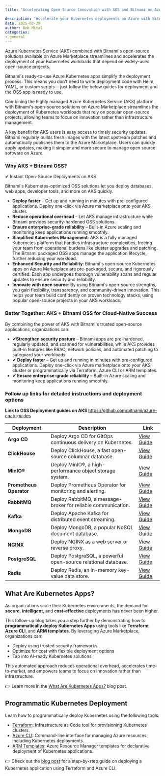 ```yaml
---
title: "Accelerating Open-Source Innovation with AKS and Bitnami on Azure Marketplace"

description: "Accelerate your Kubernetes deployments on Azure with Bitnami’s secure, pre-configured OSS solutions. This guide shows how to use Terraform, Azure CLI, and ARM templates to effortlessly deploy popular OSS offers like Argo CD, ClickHouse, MinIO, Prometheus Operator, RabbitMQ, Kafka, MongoDB, NGINX, PostgreSQL, and Redis—cutting operational overhead and fueling innovation"
date: 2025-03-29 
author: Bob Mital
categories: 
- general 
---
```


Azure Kubernetes Service (AKS) combined with Bitnami's open-source solutions available on Azure Marketplace streamlines and accelerates the deployment of your Kubernetes workloads that depend on widely-used open-source projects.

Bitnami's ready-to-use Azure Kubernetes apps simplify the deployment process. This means you don't need to write deployment code with Helm, YAML, or custom scripts— just follow the below guides for deployment and the OSS app is ready to use. 

Combining the highly managed Azure Kubernetes Service (AKS) platform with Bitnami's open-source solutions on Azure Marketplace streamlines the deployment of Kubernetes workloads that rely on popular open-source projects, allowing teams to focus on innovation rather than infrastructure management. 

A key benefit for AKS users is easy access to timely security updates. Bitnami regularly builds fresh images with the latest upstream patches and automatically publishes them to the Azure Marketplace. Users can quickly apply updates, making it simpler and more secure to manage open source software on Azure.


### Why AKS + Bitnami OSS?

✔ Instant Open-Source Deployments on AKS

Bitnami's Kubernetes-optimized OSS solutions let you deploy databases, web apps, developer tools, and more on AKS quickly.

- **Deploy faster** – Get up and running in minutes with pre-configured applications. Deploy one-click via Azure marketplace onto your AKS cluster.
- **Reduce operational overhead** – Let AKS manage infrastructure while Bitnami provides security-hardened OSS solutions.
- **Ensure enterprise-grade reliability** – Built-in Azure scaling and monitoring keep applications running smoothly.
- **Simplified Kubernetes Management**: AKS is a fully managed Kubernetes platform that handles infrastructure complexities, freeing your team from operational burdens like cluster upgrades and patching. The Bitnami packaged OSS apps manage the application lifecycle, further reducing your workload.
- **Enhanced Security and Reliability**: Bitnami's open-source Kubernetes apps on Azure Marketplace are pre-packaged, secure, and rigorously certified. Each app undergoes thorough vulnerability scans and regular updates to ensure security and reliability.
- **Innovate with open source**: By using Bitnami's open-source strengths, you gain flexibility, transparency, and community-driven innovation. This helps your team build confidently on proven technology stacks, using popular open-source projects in your AKS workloads.

### Better Together: AKS + Bitnami OSS for Cloud-Native Success

By combining the power of AKS with Bitnami's trusted open-source applications, organizations can:

- **✔Strengthen security posture** – Bitnami apps are pre-hardened, regularly updated, and scanned for vulnerabilities, while AKS provides built-in features like RBAC, network policies, and automated patching to safeguard your workloads.
- **✔ Deploy faster** – Get up and running in minutes with pre-configured applications. Deploy one-click via Azure marketplace onto your AKS cluster or programmatically via Terraform, Azure CLI or ARM templates.
- **✔ Ensure enterprise-grade reliability** – Built-in Azure scaling and monitoring keep applications running smoothly.

### Follow up links for detailed instructions and deployment options

**Link to OSS Deployment guides on AKS** https://github.com/bitnami/azure-cnab-guides

| Deployment | Description | Link |
|------------|-------------|------|
| **Argo CD** | Deploy Argo CD for GitOps continuous delivery on Kubernetes. | [View Guide](https://github.com/bitnami/azure-cnab-guides/blob/main/docs/argocd.md) |
| **ClickHouse** | Deploy ClickHouse, a fast open-source columnar database. | [View Guide](https://github.com/bitnami/azure-cnab-guides/blob/main/docs/clickhouse.md) |
| **MinIO®** | Deploy MinIO®, a high-performance object storage system. | [View Guide](https://github.com/bitnami/azure-cnab-guides/blob/main/docs/minio.md) |
| **Prometheus Operator** | Deploy Prometheus Operator for monitoring and alerting. | [View Guide](https://github.com/bitnami/azure-cnab-guides/blob/main/docs/prometheus-operator.md) |
| **RabbitMQ** | Deploy RabbitMQ, a message-broker for reliable communication. | [View Guide](https://github.com/bitnami/azure-cnab-guides/blob/main/docs/rabbitmq.md) |
| **Kafka** | Deploy Apache Kafka for distributed event streaming. | [View Guide](https://github.com/bitnami/azure-cnab-guides/blob/main/docs/kafka.md) |
| **MongoDB** | Deploy MongoDB, a popular NoSQL document database. | [View Guide](https://github.com/bitnami/azure-cnab-guides/blob/main/docs/mongodb.md) |
| **NGINX** | Deploy NGINX as a web server or reverse proxy. | [View Guide](https://github.com/bitnami/azure-cnab-guides/blob/main/docs/nginx.md) |
| **PostgreSQL** | Deploy PostgreSQL, a powerful open-source relational database. | [View Guide](https://github.com/bitnami/azure-cnab-guides/blob/main/docs/postgresql.md) |
| **Redis** | Deploy Redis, an in-memory key-value data store. | [View Guide](https://github.com/bitnami/azure-cnab-guides/blob/main/docs/redis.md) |


## What Are Kubernetes Apps?

As organizations scale their Kubernetes environments, the demand for **secure**, **intelligent**, and **cost-effective** deployments has never been higher.

This follow-up blog takes you a step further by demonstrating how to **programmatically deploy Kubernetes Apps** using tools like **Terraform**, **Azure CLI**, and **ARM templates**. By leveraging Azure Marketplace, organizations can:

- Deploy using trusted security frameworks  
- Optimize for cost with flexible deployment options  
- Tap into AI-ready Kubernetes solutions  

This automated approach reduces operational overhead, accelerates time-to-market, and empowers teams to focus on innovation rather than infrastructure.

👉 Learn more in the [What Are Kubernetes Apps?](https://techcommunity.microsoft.com/blog/appsonazureblog/deploy-smarter-scale-faster---secure-ai-ready-cost-effective-kubernetes-apps-at-/4363258?previewMessage=true) blog post.



## Programmatic Kubernetes Deployment

Learn how to programmatically deploy Kubernetes using the following tools:

- [Terraform](https://developer.hashicorp.com/terraform/install): Infrastructure as Code tool for provisioning Kubernetes clusters.
- [Azure CLI](https://learn.microsoft.com/en-us/cli/azure/install-azure-cli): Command-line interface for managing Azure resources, including Kubernetes deployments.
- [ARM Templates](https://learn.microsoft.com/en-us/azure/aks/deploy-application-template): Azure Resource Manager templates for declarative deployment of Kubernetes applications.

👉 Check out the [blog post](https://techcommunity.microsoft.com/blog/AzureArcBlog/deploy-a-kubernetes-application-programmatically-using-terraform-and-cli/4357388) for a step-by-step guide on deploying a Kubernetes application using Terraform and Azure CLI.





